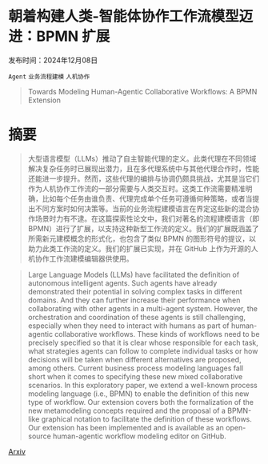 # 朝着构建人类-智能体协作工作流模型迈进：BPMN 扩展

发布时间：2024年12月08日

`Agent` `业务流程建模` `人机协作`

> Towards Modeling Human-Agentic Collaborative Workflows: A BPMN Extension

# 摘要

> 大型语言模型（LLMs）推动了自主智能代理的定义。此类代理在不同领域解决复杂任务时已展现出潜力，且在多代理系统中与其他代理合作时，性能还能进一步提升。然而，这些代理的编排与协调仍颇具挑战，尤其是当它们作为人机协作工作流的一部分需要与人类交互时。这类工作流需要精准明确，比如每个任务由谁负责、代理完成单个任务可遵循何种策略，或者当提出不同方案时如何决策等。当前的业务流程建模语言在界定这些新的混合协作场景时力有不逮。在这篇探索性论文中，我们对著名的流程建模语言（即 BPMN）进行了扩展，以支持这种新型工作流的定义。我们的扩展既涵盖了所需新元建模概念的形式化，也包含了类似 BPMN 的图形符号的提议，以助力此类工作流的定义。我们的扩展已实现，并在 GitHub 上作为开源的人机协作工作流建模编辑器供使用。

> Large Language Models (LLMs) have facilitated the definition of autonomous intelligent agents. Such agents have already demonstrated their potential in solving complex tasks in different domains. And they can further increase their performance when collaborating with other agents in a multi-agent system. However, the orchestration and coordination of these agents is still challenging, especially when they need to interact with humans as part of human-agentic collaborative workflows. These kinds of workflows need to be precisely specified so that it is clear whose responsible for each task, what strategies agents can follow to complete individual tasks or how decisions will be taken when different alternatives are proposed, among others. Current business process modeling languages fall short when it comes to specifying these new mixed collaborative scenarios. In this exploratory paper, we extend a well-known process modeling language (i.e., BPMN) to enable the definition of this new type of workflow. Our extension covers both the formalization of the new metamodeling concepts required and the proposal of a BPMN-like graphical notation to facilitate the definition of these workflows. Our extension has been implemented and is available as an open-source human-agentic workflow modeling editor on GitHub.

[Arxiv](https://arxiv.org/abs/2412.05958)